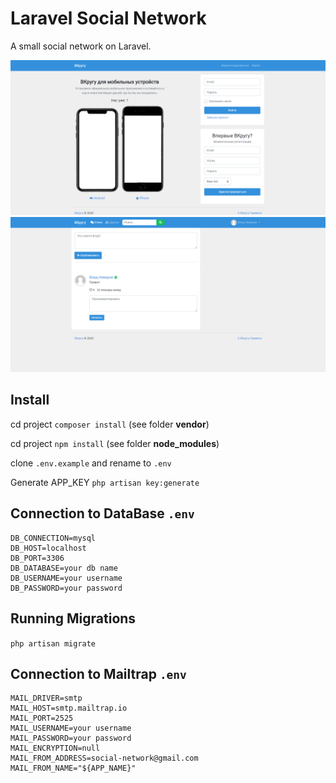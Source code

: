 # Laravel Social Network

A small social network on Laravel.

![screenshot_1](screenshots/1.png)
![screenshot_2](screenshots/2.png)

## Install
cd project
`composer install` (see folder **vendor**)

cd project
`npm install` (see folder **node_modules**)

clone `.env.example` and rename to `.env`

Generate APP_KEY
`php artisan key:generate`

## Connection to DataBase `.env`
```
DB_CONNECTION=mysql
DB_HOST=localhost
DB_PORT=3306
DB_DATABASE=your db name
DB_USERNAME=your username
DB_PASSWORD=your password
```

## Running Migrations
`php artisan migrate`

## Connection to Mailtrap `.env`
```
MAIL_DRIVER=smtp
MAIL_HOST=smtp.mailtrap.io
MAIL_PORT=2525
MAIL_USERNAME=your username
MAIL_PASSWORD=your password
MAIL_ENCRYPTION=null
MAIL_FROM_ADDRESS=social-network@gmail.com
MAIL_FROM_NAME="${APP_NAME}"
```